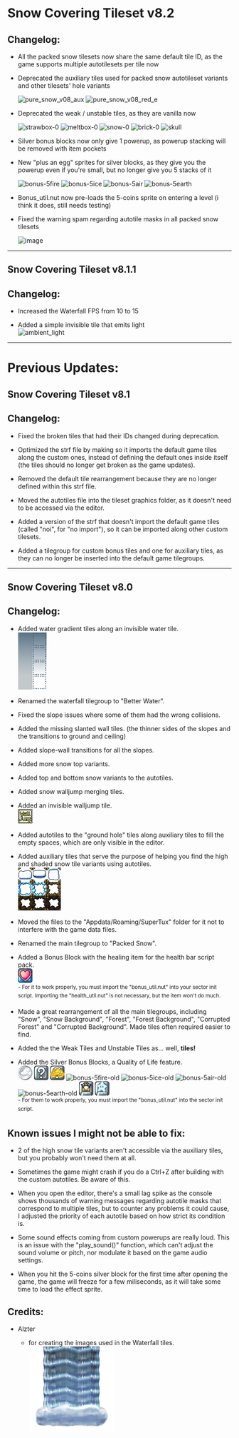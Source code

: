# Snow Covering Tileset v8.2
## Changelog:

* All the packed snow tilesets now share the same default tile ID, as the game supports multiple autotilesets per tile now

* Deprecated the auxiliary tiles used for packed snow autotileset variants and other tilesets' hole variants

  ![pure_snow_v08_aux](https://github.com/user-attachments/assets/cf4eb356-6744-4c27-a607-5a7c959b3683)
  ![pure_snow_v08_red_e](https://github.com/user-attachments/assets/dfbc5893-0065-42b8-8f97-c2c3f4ed4531)

* Deprecated the weak / unstable tiles, as they are vanilla now

  ![strawbox-0](https://github.com/user-attachments/assets/bc2e6da8-d233-4b2d-b5ca-a86126597255)
  ![meltbox-0](https://github.com/user-attachments/assets/d410f8ff-711e-4cc5-8238-6dc0a8f93138)
  ![snow-0](https://github.com/user-attachments/assets/7bf28cc3-7a88-467e-ab05-080a37fcd5de)
  ![brick-0](https://github.com/user-attachments/assets/162ff281-96b6-4323-80c9-6114257f90de)
  ![skull](https://github.com/user-attachments/assets/a2799340-0e3b-40f3-9a56-e4f08152b730)

* Silver bonus blocks now only give 1 powerup, as powerup stacking will be removed with item pockets
* New "plus an egg" sprites for silver blocks, as they give you the powerup even if you're small, but no longer give you 5 stacks of it

  ![bonus-5fire](https://github.com/user-attachments/assets/6efba090-3e70-471d-a495-075095e44d9e)
  ![bonus-5ice](https://github.com/user-attachments/assets/1c0d5fb3-bace-4b22-bb29-659ff45a1186)
  ![bonus-5air](https://github.com/user-attachments/assets/db7daef5-d288-4fcf-8631-61b61ad5bbdd)
  ![bonus-5earth](https://github.com/user-attachments/assets/45c4e0d9-494a-4999-9de3-a50d8f79752e)

* Bonus_util.nut now pre-loads the 5-coins sprite on entering a level (i think it does, still needs testing)

* Fixed the warning spam regarding autotile masks in all packed snow tilesets

  ![image](https://github.com/user-attachments/assets/c3104a18-932d-4af7-aa23-a9525bfed291)

<hr>

## Snow Covering Tileset v8.1.1
## Changelog:

* Increased the Waterfall FPS from 10 to 15

* Added a simple invisible tile that emits light <br> ![ambient_light](https://github.com/user-attachments/assets/4b1b4b36-0244-4a8e-ab77-f26298346588)

<hr>

# Previous Updates:
## Snow Covering Tileset v8.1
## Changelog:

* Fixed the broken tiles that had their IDs changed during deprecation.

* Optimized the strf file by making so it imports the default game tiles along the custom ones, instead of defining the default ones inside itself (the tiles should no longer get broken as the game updates).

* Removed the default tile rearrangement because they are no longer defined within this strf file.

* Moved the autotiles file into the tileset graphics folder, as it doesn't need to be accessed via the editor.

* Added a version of the strf that doesn't import the default game tiles (called "noi", for "no import"), so it can be imported along other custom tilesets.

* Added a tilegroup for custom bonus tiles and one for auxiliary tiles, as they can no longer be inserted into the default game tilegroups.

<hr>

## Snow Covering Tileset v8.0
## Changelog:

* Added water gradient tiles along an invisible water tile. <br> ![water gradient](https://github.com/Eauix/Super-Tux-Additions/blob/main/Snow-Covering-Tileset/images/tiles/_custom/better_waterfall_by_alzter_and_eauix/wgr_e.png)

* Renamed the waterfall tilegroup to "Better Water".

* Fixed the slope issues where some of them had the wrong collisions.

* Added the missing slanted wall tiles. (the thinner sides of the slopes and the transitions to ground and ceiling)

* Added slope-wall transitions for all the slopes.

* Added more snow top variants.

* Added top and bottom snow variants to the autotiles.

* Added snow walljump merging tiles.

* Added an invisible walljump tile. <br> ![walljump tile](https://github.com/Eauix/Super-Tux-Additions/blob/main/Snow-Covering-Tileset/images/tiles/_custom/snowcovering_by_eauix/auxiliary/pure_snow_v08_iwj.png)

* Added autotiles to the "ground hole" tiles along auxiliary tiles to fill the empty spaces, which are only visible in the editor.

* Added auxiliary tiles that serve the purpose of helping you find the high and shaded snow tile variants using autotiles. <br> ![auxiliary tiles](https://github.com/Eauix/Super-Tux-Additions/blob/main/Snow-Covering-Tileset/images/tiles/_custom/snowcovering_by_eauix/auxiliary/deprecated/pure_snow_v08_aux.png)

* Moved the files to the "Appdata/Roaming/SuperTux" folder for it not to interfere with the game data files.

* Renamed the main tilegroup to "Packed Snow".

* Added a Bonus Block with the healing item for the health bar script pack. <br> ![heal bonus block](https://github.com/Eauix/Super-Tux-Additions/blob/main/Snow-Covering-Tileset/images/tiles/_custom/extra_bonus_by_eauix/bonus-heal.png) <br> <sup>- For it to work properly, you must import the "bonus_util.nut" into your sector init script. Importing the "health_util.nut" is not necessary, but the item won't do much.</sup>

* Made a great rearrangement of all the main tilegroups, including "Snow", "Snow Background", "Forest", "Forest Background", "Corrupted Forest" and "Corrupted Background". Made tiles often required easier to find.

* Added the the Weak Tiles and Unstable Tiles as... well, **tiles!**

* Added the Silver Bonus Blocks, a Quality of Life feature. <br> ![platinum coin](https://github.com/Eauix/Super-Tux-Additions/blob/main/Snow-Covering-Tileset/images/tiles/_custom/extra_bonus_by_eauix/platinumcoin/platinum_coin_000000.png) ![silver block](https://github.com/Eauix/Super-Tux-Additions/blob/main/Snow-Covering-Tileset/images/tiles/_custom/extra_bonus_by_eauix/silverblock/silver-0.png) ![5 coins block](https://github.com/Eauix/Super-Tux-Additions/blob/main/Snow-Covering-Tileset/images/tiles/_custom/extra_bonus_by_eauix/bonus-5coins.png) ![bonus-5fire-old](https://github.com/user-attachments/assets/a3e1233e-08d3-405d-bcd0-e91c526c7bc9) ![bonus-5ice-old](https://github.com/user-attachments/assets/b28fe5b1-75b8-4aca-aa28-c3c7fbc53234) ![bonus-5air-old](https://github.com/user-attachments/assets/21c77960-15c4-4c4b-862b-0d8e0300b459) ![bonus-5earth-old](https://github.com/user-attachments/assets/40a6f265-3494-417b-8d8c-91bb97dde136) ![stable 1up block](https://github.com/Eauix/Super-Tux-Additions/blob/main/Snow-Covering-Tileset/images/tiles/_custom/extra_bonus_by_eauix/bonus-stable_1up.png) ![stable star block](https://github.com/Eauix/Super-Tux-Additions/blob/main/Snow-Covering-Tileset/images/tiles/_custom/extra_bonus_by_eauix/bonus-stable_star.png)
<br> <sup>- For them to work properly, you must import the "bonus_util.nut" into the sector init script.</sup>

## Known issues I might not be able to fix:

* 2 of the high snow tile variants aren't accessible via the auxiliary tiles, but you probably won't need them at all.

* Sometimes the game might crash if you do a Ctrl+Z after building with the custom autotiles. Be aware of this.

* When you open the editor, there's a small lag spike as the console shows thousands of warning messages regarding autotile masks that correspond to multiple tiles, but to counter any problems it could cause, I adjusted the priority of each autotile based on how strict its condition is.

* Some sound effects coming from custom powerups are really loud. This is an issue with the "play_sound()" function, which can't adjust the sound volume or pitch, nor modulate it based on the game audio settings.

* When you hit the 5-coins silver block for the first time after opening the game, the game will freeze for a few miliseconds, as it will take some time to load the effect sprite.

## Credits:

* Alzter

  - for creating the images used in the Waterfall tiles. <br> ![waterfall tiles](https://github.com/Eauix/Super-Tux-Additions/blob/main/Snow-Covering-Tileset/images/tiles/_custom/better_waterfall_by_alzter_and_eauix/awf1.png)


